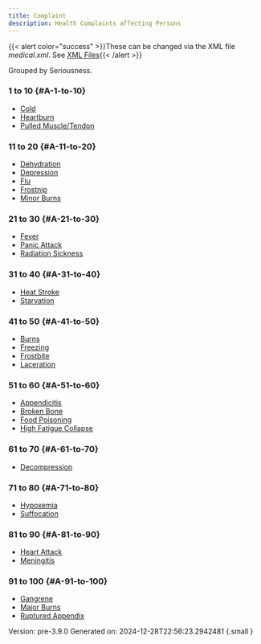 ```yaml
---
title: Complaint
description: Health Complaints affecting Persons
---
```





{{< alert color="success" >}}These can be changed via the XML file _medical.xml_. See [XML Files](/docs/guide/xml-files/){{< /alert >}}


Grouped by Seriousness.

### 1 to 10 {#A-1-to-10}

- [Cold](../complaint/cold)
- [Heartburn](../complaint/heartburn)
- [Pulled Muscle/Tendon](../complaint/pulled-muscle-tendon)

### 11 to 20 {#A-11-to-20}

- [Dehydration](../complaint/dehydration)
- [Depression](../complaint/depression)
- [Flu](../complaint/flu)
- [Frostnip](../complaint/frostnip)
- [Minor Burns](../complaint/minor-burns)

### 21 to 30 {#A-21-to-30}

- [Fever](../complaint/fever)
- [Panic Attack](../complaint/panic-attack)
- [Radiation Sickness](../complaint/radiation-sickness)

### 31 to 40 {#A-31-to-40}

- [Heat Stroke](../complaint/heat-stroke)
- [Starvation](../complaint/starvation)

### 41 to 50 {#A-41-to-50}

- [Burns](../complaint/burns)
- [Freezing](../complaint/freezing)
- [Frostbite](../complaint/frostbite)
- [Laceration](../complaint/laceration)

### 51 to 60 {#A-51-to-60}

- [Appendicitis](../complaint/appendicitis)
- [Broken Bone](../complaint/broken-bone)
- [Food Poisoning](../complaint/food-poisoning)
- [High Fatigue Collapse](../complaint/high-fatigue-collapse)

### 61 to 70 {#A-61-to-70}

- [Decompression](../complaint/decompression)

### 71 to 80 {#A-71-to-80}

- [Hypoxemia](../complaint/hypoxemia)
- [Suffocation](../complaint/suffocation)

### 81 to 90 {#A-81-to-90}

- [Heart Attack](../complaint/heart-attack)
- [Meningitis](../complaint/meningitis)

### 91 to 100 {#A-91-to-100}

- [Gangrene](../complaint/gangrene)
- [Major Burns](../complaint/major-burns)
- [Ruptured Appendix](../complaint/ruptured-appendix)


Version: pre-3.9.0 Generated on: 2024-12-28T22:56:23.2942481
{.small }